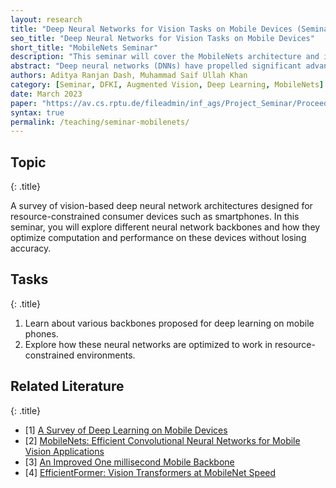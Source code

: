 ```yaml
---
layout: research
title: "Deep Neural Networks for Vision Tasks on Mobile Devices (Seminar)"
seo_title: "Deep Neural Networks for Vision Tasks on Mobile Devices"
short_title: "MobileNets Seminar"
description: "This seminar will cover the MobileNets architecture and its applications in vision tasks on mobile devices."
abstract: "Deep neural networks (DNNs) have propelled significant advancements in computer vision tasks, resulting in excellent and noticeable performance in the fields of image classification, object detection, semantic segmentation, and image generation. With the widespread use of mobile devices, there is a growing demand to deploy these DNNs directly on mobile platforms. However, deploying DNNs on resource-constrained devices such as smartphones gives rise to unique challenges because of limited computational resources, power constraints, network bandwidth, and memory limitations. This seminar report describes optimization techniques and advancements in adapting deep neural networks for mobile devices. The focus is on understanding the adaptations and optimization techniques employed to balance computation and performance without compromising accuracy. The report surveys various neural network backbones, including MobileNet, ShuffleNet, SqueezeNet, EfficientNet, MobileOne, and Mobile-Former, highlighting their architectural features and efficiency strategies. The practical implementation of these architectures in various applications substantiates their efficacy in Computer Vision tasks. This report provides valuable insights for selecting and implementing vision-based models on consumer devices by exploring the optimization approaches and advancements in resource-optimized deep neural networks."
authors: Aditya Ranjan Dash, Muhammad Saif Ullah Khan
category: [Seminar, DFKI, Augmented Vision, Deep Learning, MobileNets]
date: March 2023
paper: "https://av.cs.rptu.de/fileadmin/inf_ags/Project_Seminar/Proceedings_CVDL_SS2023.pdf#page=3.00"
syntax: true
permalink: /teaching/seminar-mobilenets/
---
```


## Topic
{: .title}

A survey of vision-based deep neural network architectures designed for resource-constrained consumer devices such as smartphones. In this seminar, you will explore different neural network backbones and how they optimize computation and performance on these devices without losing accuracy.

## Tasks
{: .title}

1. Learn about various backbones proposed for deep learning
on mobile phones.
2. Explore how these neural networks are optimized to work
in resource-constrained environments.


## Related Literature
{: .title}

- [1] [A Survey of Deep Learning on Mobile Devices](https://ieeexplore.ieee.org/document/9733049)
- [2] [MobileNets: Efficient Convolutional Neural Networks for Mobile Vision Applications](https://arxiv.org/abs/1704.04861)
- [3] [An Improved One millisecond Mobile Backbone](https://arxiv.org/abs/2206.04040)
- [4] [EfficientFormer: Vision Transformers at MobileNet Speed](https://arxiv.org/abs/2206.01191)
